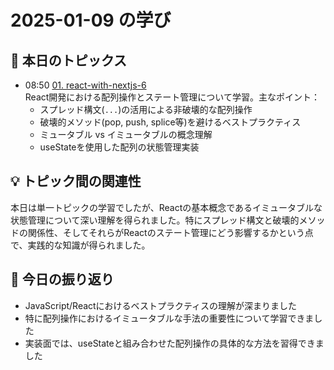 # 2025-01-09 の学び

## 📝 本日のトピックス

- 08:50 [01. react-with-nextjs-6](./01-react-with-nextjs-6/)  
  React開発における配列操作とステート管理について学習。主なポイント：
  - スプレッド構文(`...`)の活用による非破壊的な配列操作
  - 破壊的メソッド(pop, push, splice等)を避けるベストプラクティス
  - ミュータブル vs イミュータブルの概念理解
  - useStateを使用した配列の状態管理実装

## 💡 トピック間の関連性

本日は単一トピックの学習でしたが、Reactの基本概念であるイミュータブルな状態管理について深い理解を得られました。特にスプレッド構文と破壊的メソッドの関係性、そしてそれらがReactのステート管理にどう影響するかという点で、実践的な知識が得られました。

## 📌 今日の振り返り

- JavaScript/Reactにおけるベストプラクティスの理解が深まりました
- 特に配列操作におけるイミュータブルな手法の重要性について学習できました
- 実装面では、useStateと組み合わせた配列操作の具体的な方法を習得できました
